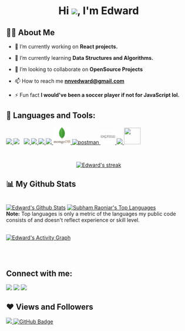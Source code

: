 

<h1 align="center">Hi <img src="https://raw.githubusercontent.com/MartinHeinz/MartinHeinz/master/wave.gif" width="30px">, I'm Edward</h1>


## 🙋‍♂️ About Me

- 🔭 I’m currently working on **React projects.**

- 🌱 I’m currently learning **Data Structures and Algorithms.**

- 👯 I’m looking to collaborate on **OpenSource Projects**


- 📫 How to reach me **nnvedward@gmail.com**

- ⚡ Fun fact **I would've been a soccer player if not for JavaScript lol.**

## 🚀 Languages and Tools:

<p align="left"> 
    <a href="https://developer.mozilla.org/en-US/docs/Web/JavaScript" target="_blank"> <img src="https://img.icons8.com/color/48/000000/javascript.png"/> </a> 
    <a style="padding-right:8px;" href="https://nodejs.org" target="_blank"> <img src="https://img.icons8.com/color/48/000000/nodejs.png"/></a> 
    <a href="https://reactjs.org/" target="_blank"> <img src="https://img.icons8.com/color/48/000000/react-native.png"/> </a> 
    <a href="https://www.w3.org/html/" target="_blank"> <img src="https://img.icons8.com/color/48/000000/html-5.png"/> </a> 
    <a href="https://www.w3schools.com/css/" target="_blank"> <img src="https://img.icons8.com/color/48/000000/css3.png"/> </a> 
    <a href="https://getbootstrap.com" target="_blank"> <img src="https://img.icons8.com/color/48/000000/bootstrap.png"/> </a> 
    <a href="https://www.mongodb.com/" target="_blank"> <img src="https://raw.githubusercontent.com/devicons/devicon/master/icons/mongodb/mongodb-original-wordmark.svg" alt="mongodb" width="48" height="48"/> </a> 
    <a href="https://postman.com" target="_blank"> <img src="https://img.icons8.com/external-tal-revivo-color-tal-revivo/96/000000/external-postman-is-the-only-complete-api-development-environment-logo-color-tal-revivo.png" alt="postman" width="45" height="45"/> </a>  
    <a href="https://expressjs.com" target="_blank"> <img src="https://raw.githubusercontent.com/devicons/devicon/master/icons/express/express-original-wordmark.svg" alt="express" width="40" height="40"/> </a> 
    <a href="https://git-scm.com/" target="_blank"> <img src="https://img.icons8.com/color/48/000000/git.png"/> </a> 
    <a href="(https://docs.microsoft.com/)" target="_blank"> <img src="https://img.icons8.com/ios-filled/100/000000/c-sharp-logo.png" width="45" height="45"/> </a> 
    
</p>

<!-- [![React Badge](https://img.shields.io/badge/-React-61DBFB?style=for-the-badge&labelColor=black&logo=react&logoColor=61DBFB)](#)  [![Javascript Badge](https://img.shields.io/badge/-Javascript-F0DB4F?style=for-the-badge&labelColor=black&logo=javascript&logoColor=F0DB4F)](#) [![Typescript Badge](https://img.shields.io/badge/-Typescript-007acc?style=for-the-badge&labelColor=black&logo=typescript&logoColor=007acc)](#) [![Nodejs Badge](https://img.shields.io/badge/-Nodejs-3C873A?style=for-the-badge&labelColor=black&logo=node.js&logoColor=3C873A)](#) [![GraphQL Badge](https://img.shields.io/badge/-GraphQl-e535ab?style=for-the-badge&labelColor=black&logo=node.js&logoColor=e535ab)](#) -->
<br/>

<p align="center">
    <a href="https://github.com/Nnvedward/github-readme-streak-stats">
        <img title="🔥 Get streak stats for your profile at git.io/streak-stats" alt="Edward's streak" src="https://github-readme-streak-stats.herokuapp.com/?user=Nnvedward&theme=black-ice&hide_border=true&stroke=0000&background=060A0CD0"/>
    </a>
</p>

## 📊 My Github Stats

  <br/>
    <a href="https://github.com/Nnvedward/github-readme-stats"><img alt="Edward's Github Stats" src="https://github-readme-stats.vercel.app/api?username=Nnvedward&show_icons=true&count_private=true&theme=react&hide_border=true&bg_color=0D1117" /></a>
  <a href="https://github.com/Nnvedward/github-readme-stats"><img alt="Subham Raoniar's Top Languages" src="https://github-readme-stats.vercel.app/api/top-langs/?username=Nnvedward&langs_count=8&count_private=true&layout=compact&theme=react&hide_border=true&bg_color=0D1117" /></a>
  <br/>
  <b>Note:</b> Top languages is only a metric of the languages my public code consists of and doesn't reflect experience or skill level.


<br/>
<br/>

<a href="https://github.com/Nnvedward/github-readme-activity-graph"><img alt="Edward's Activity Graph" src="https://activity-graph.herokuapp.com/graph?username=Nnvedward&bg_color=0D1117&color=5BCDEC&line=5BCDEC&point=FFFFFF&hide_border=true" /></a>

<br/>
<br/>

## Connect with me:
<p align="left">

<a href="https://www.linkedin.com/in/edward-ugwu-6027831b5/"><img src="https://img.icons8.com/color/48/000000/linkedin.png"/></a>
<a href = "https://twitter.com/nnvemeka"><img src="https://img.icons8.com/fluent/48/000000/twitter.png"/></a>
<a href = "https://www.instagram.com/nnvemeka/"><img src="https://img.icons8.com/fluent/48/000000/instagram-new.png"/></a>


</p>

## ❤ Views and Followers
<a href="https://github.com/Meghna-DAS/github-profile-views-counter">
    <img src="https://komarev.com/ghpvc/?username=Nnvedward">
</a>
<a href="https://github.com/Nnvedward?tab=followers"><img src="https://img.shields.io/github/followers/Nnvedward?label=Followers&style=social" alt="GitHub Badge"></a>
